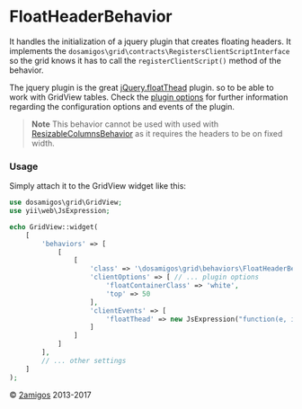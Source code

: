 FloatHeaderBehavior
===================

It handles the initialization of a jquery plugin that creates floating headers. It implements the 
`dosamigos\grid\contracts\RegistersClientScriptInterface` so the grid knows it has to call the `registerClientScript()` 
method of the behavior. 

The jquery plugin is the great [jQuery.floatThead](http://mkoryak.github.io/floatThead/) plugin. 
so to be able to work with GridView tables. Check the [plugin options](http://mkoryak.github.io/floatThead/#options) for 
further information regarding the configuration options and events of the plugin.

> **Note** This behavior cannot be used with used with [ResizableColumnsBehavior](resizable-columns-behavior.md) as it 
> requires the headers to be on fixed width. 

### Usage

Simply attach it to the GridView widget like this: 

```php 
use dosamigos\grid\GridView;
use yii\web\JsExpression;

echo GridView::widget(
    [
        'behaviors' => [
            [
                [
                    'class' => '\dosamigos\grid\behaviors\FloatHeaderBehavior',
                    'clientOptions' => [ // ... plugin options
                        'floatContainerClass' => 'white',
                        'top' => 50
                    ],
                    'clientEvents' => [
                        'floatThead' => new JsExpression("function(e, isFloated, $container){ console.log('...'); }");
                    ]
                ]
            ]
        ],
        // ... other settings 
    ]
);
```


© [2amigos](http://www.2amigos.us/) 2013-2017
